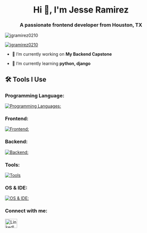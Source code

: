 <h1 align="center">Hi 👋, I'm Jesse Ramirez</h1>
<h3 align="center">A passionate frontend developer from Houston, TX</h3>

<p align="left">
  <img src="https://komarev.com/ghpvc/?username=jgramirez0210&label=Profile%20views&color=0e75b6&style=flat" alt="jgramirez0210" />
</p>

<p align="left" margin-right:10px>
  
  <a href="https://github.com/ryo-ma/github-profile-trophy">
    <img src="https://github-profile-trophy.vercel.app/?username=jgramirez0210" alt="jgramirez0210" />
  </a>
</p>


- 🔭 I’m currently working on **My Backend Capstone**

- 🌱 I’m currently learning **python, django**


<h2 align="left">🛠 Tools I Use</h2>
<h3 align="left">Programming Language:</h3>

[![Programming Languages:](https://skillicons.dev/icons?i=js,py)](https://skillicons.dev)

<h3 align="left">Frontend:</h3>

[![Frontend:](https://skillicons.dev/icons?i=js,html,css,react)](https://skillicons.dev)

<h3 align="left">Backend:</h3>

[![Backend:](https://skillicons.dev/icons?i=py,django,sqlite)](https://skillicons.dev)

<h3 align="left">Tools:</h3>

[![Tools](https://skillicons.dev/icons?i=postman,github)](https://skillicons.dev)

<h3 align="left">OS & IDE:</h3>

[![OS & IDE:](https://skillicons.dev/icons?i=windows,vscode)](https://skillicons.dev)


<h3 align="left">Connect with me:</h3>
<p align="left">
  <a href="https://www.linkedin.com/in/jesseramirez354/" target="_blank">
    <img align="center" src="https://raw.githubusercontent.com/rahuldkjain/github-profile-readme-generator/master/src/images/icons/Social/linked-in-alt.svg" alt="LinkedIn Profile" height="30" width="40" />
  </a>
</p>
